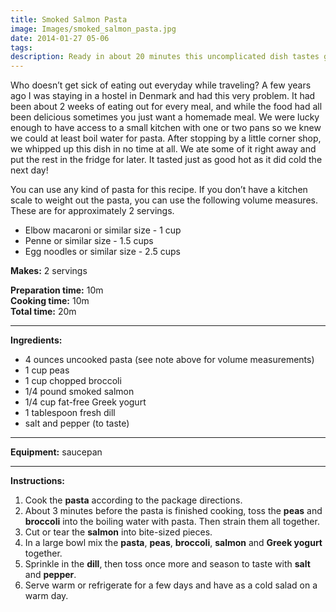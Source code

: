 ```yaml
---
title: Smoked Salmon Pasta
image: Images/smoked_salmon_pasta.jpg
date: 2014-01-27 05-06
tags: 
description: Ready in about 20 minutes this uncomplicated dish tastes great hot or cold!
---
```

Who doesn’t get sick of eating out everyday while traveling? A few years ago I was staying in a hostel in Denmark and had this very problem. It had been about 2 weeks of eating out for every meal, and while the food had all been delicious sometimes you just want a homemade meal. We were lucky enough to have access to a small kitchen with one or two pans so we knew we could at least boil water for pasta. After stopping by a little corner shop, we whipped up this dish in no time at all. We ate some of it right away and put the rest in the fridge for later. It tasted just as good hot as it did cold the next day! 

You can use any kind of pasta for this recipe. If you don’t have a kitchen scale to weight out the pasta, you can use the following volume measures. These are for approximately 2 servings.
- Elbow macaroni or similar size - 1 cup
- Penne or similar size - 1.5 cups
- Egg noodles or similar size - 2.5 cups

**Makes:** 2 servings

**Preparation time:** 10m  
**Cooking time:** 10m  
**Total time:** 20m

---

**Ingredients:**

- 4 ounces uncooked pasta (see note above for volume measurements)
- 1 cup peas
- 1 cup chopped broccoli
- 1/4 pound smoked salmon
- 1/4 cup fat-free Greek yogurt
- 1 tablespoon fresh dill
-  salt and pepper (to taste)


---

**Equipment:** saucepan

---

**Instructions:**

1. Cook the **pasta** according to the package directions.
1. About 3 minutes before the pasta is finished cooking, toss the **peas** and **broccoli** into the boiling water with pasta. Then strain them all together.
1. Cut or tear the **salmon** into bite-sized pieces.
1. In a large bowl mix the **pasta**, **peas**, **broccoli**, **salmon** and **Greek yogurt** together. 
1. Sprinkle in the **dill**, then toss once more and season to taste with **salt** and **pepper**.
1. Serve warm or refrigerate for a few days and have as a cold salad on a warm day.

